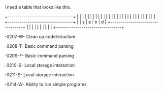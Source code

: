 I need a table that looks like this.

+---------------------------------+
|                                 |
|                                 |
|                                 |
|                                 |
|                                 |
|                                 |
|                                 |
|                                 |
|                                 |
|                                 |
|                                 |
|                                 |
|                                 |
|                                 |
|                                 |
+---------------------------------+
|                 | s | e | n | d |
+---------------------------------+
|                                 |
|                                 |
|                                 |
|                                 |
|                                 |
+---------------------------------+


-0207-W-
Clean up code/structure

-0208-T-
Basic command parsing

-0209-F-
Basic command parsing

-0210-S-
Local storage interaction

-0211-S-
Local storage interaction

-0214-W-
Ability to run simple programs